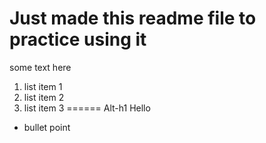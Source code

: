 # Just made this readme file to practice using it
some text here
1. list item 1
2. list item 2
3. list item 3
======
Alt-h1 Hello
* bullet point
